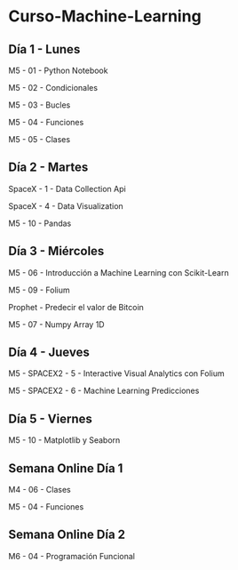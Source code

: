 # Curso-Machine-Learning

## Día 1 - Lunes

M5 - 01 - Python Notebook

M5 - 02 - Condicionales

M5 - 03 - Bucles

M5 - 04 - Funciones

M5 - 05 - Clases

## Día 2 - Martes

SpaceX - 1 - Data Collection Api

SpaceX - 4 - Data Visualization

M5 - 10 - Pandas

## Día 3 - Miércoles

M5 - 06 - Introducción a Machine Learning con Scikit-Learn

M5 - 09 - Folium

Prophet - Predecir el valor de Bitcoin

M5 - 07 - Numpy Array 1D

## Día 4 - Jueves

M5 - SPACEX2 - 5 - Interactive Visual Analytics con Folium

M5 - SPACEX2 - 6 - Machine Learning Predicciones

## Día 5 - Viernes

M5 - 10 - Matplotlib y Seaborn

## Semana Online Día 1

M4 - 06 - Clases

M5 - 04 - Funciones

## Semana Online Día 2

M6 - 04 - Programación Funcional
